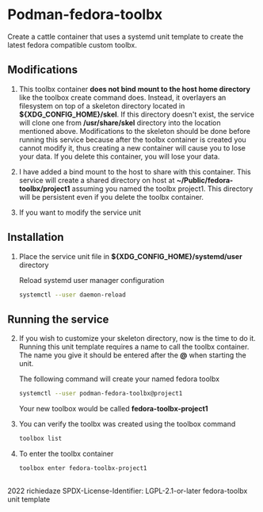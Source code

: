 # Podman-fedora-toolbx

Create a cattle container that uses a systemd unit template to create the latest fedora compatible custom toolbx.

## Modifications

1. This toolbx container **does not bind mount to the host home directory** like the toolbox create command does. Instead, it overlayers an filesystem on top of a skeleton directory located in  **${XDG_CONFIG_HOME}/skel**. If this directory doesn't exist, the service will clone one from **/usr/share/skel** directory into the location mentioned above. Modifications to the skeleton should be done before running this service because after the toolbx container is created you cannot modify it, thus creating a new container will cause you to lose your data. If you delete this container, you will lose your data.

2. I have added a bind mount to the host to share with this container. This service will create a shared directory on host at **~/Public/fedora-toolbx/project1** assuming you named the toolbx project1. This directory will be persistent even if you delete the toolbx container.

3. If you want to modify the service unit  

## Installation
1. Place the service unit file in **${XDG_CONFIG_HOME}/systemd/user** directory

	Reload systemd user manager configuration
	```sh
	systemctl --user daemon-reload
	```
## Running the service
2. If you wish to customize your skeleton directory, now is the time to do it. Running this unit template requires a name to call the toolbx container. The name you give it should be entered after the **@** when starting the unit. 

	The following command will create your named fedora toolbx
	```sh
	systemctl --user podman-fedora-toolbx@project1
	```
	Your new toolbox would be called **fedora-toolbx-project1**

3. You can verify the toolbx was created using the toolbox command
	```sh
	toolbox list
	```
4.  To enter the toolbx container
	```sh
	toolbox enter fedora-toolbx-project1
	```
##
2022 richiedaze
SPDX-License-Identifier: LGPL-2.1-or-later
fedora-toolbx unit template

